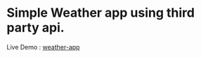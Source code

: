 
# Simple Weather app using third party api.<br> 

Live Demo :  [weather-app](https://rdinesh1667.github.io/weather-app/) <br>





